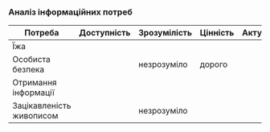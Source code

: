 ### Аналіз інформаційних потреб
| Потреба       | Доступність           |  Зрозумілість     | Цінність                | Актуальність                |
| --- | --- | ---| --- | --- |
| Їжа   |            |       |                 |                 |
| Особиста безпека       |            |  незрозуміло     | дорого                |                 |
| Отримання інформації       |            |       |                 |                 |
| Зацікавленість живописом      |            |  незрозуміло     |                 |                 |
